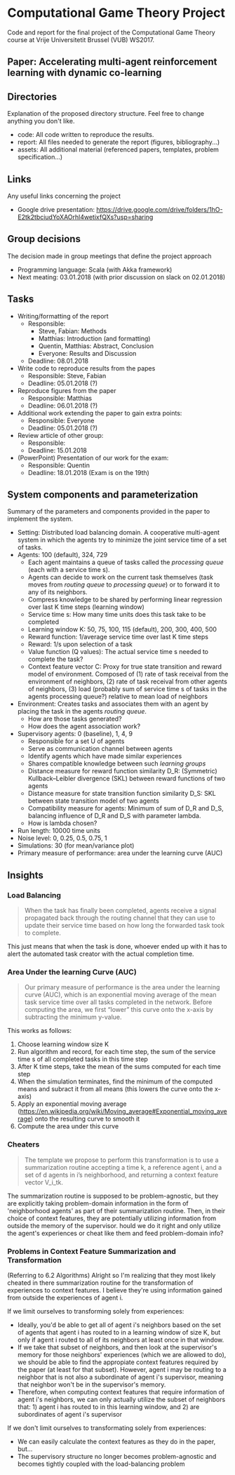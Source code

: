 # Computational Game Theory Project

Code and report for the final project of the Computational Game Theory course at Vrije Universitetit Brussel (VUB) WS2017.

## Paper: Accelerating multi-agent reinforcement learning with dynamic co-learning 

## Directories
Explanation of the proposed directory structure. Feel free to change anything you don't like.
- code: All code written to reproduce the results.
- report: All files needed to generate the report (figures, bibliography...)
- assets: All additional material (referenced papers, templates, problem specification...)

## Links
Any useful links concerning the project
- Google drive presentation: https://drive.google.com/drive/folders/1hO-E2tk2tbciudYoXAOrhl4wetixfQXs?usp=sharing

## Group decisions
The decision made in group meetings that define the project approach
- Programming language: Scala (with Akka framework)
- Next meating: 03.01.2018 (with prior discussion on slack on 02.01.2018)

## Tasks
- Writing/formatting of the report
  - Responsible:
    - Steve, Fabian: Methods
    - Matthias: Introduction (and formatting)
    - Quentin, Matthias: Abstract, Conclusion
    - Everyone: Results and Discussion
  - Deadline: 08.01.2018
- Write code to reproduce results from the papes
  - Responsible: Steve, Fabian
  - Deadline: 05.01.2018 (?)
- Reproduce figures from the paper
  - Responsible: Matthias
  - Deadline: 06.01.2018 (?)
- Additional work extending the paper to gain extra points:
  - Responsible: Everyone
  - Deadline: 05.01.2018 (?)
- Review article of other group:
  - Responsible:
  - Deadline: 15.01.2018
- (PowerPoint) Presentation of our work for the exam:
  - Responsible: Quentin
  - Deadline: 18.01.2018 (Exam is on the 19th)

## System components and parameterization
Summary of the parameters and components provided in the paper to implement the system.
- Setting: Distributed load balancing domain. A cooperative multi-agent system in which the agents try to minimize the joint service time of a set of tasks.
- Agents: 100 (default), 324, 729
  - Each agent maintains a queue of tasks called the _processing queue_ (each with a service time s).
  - Agents can decide to work on the current task themselves (task moves from _routing queue_ to _processing queue_) or       to forward it to any of its neighbors.
  - Compress knowledge to be shared by performing linear regression over last K time steps (learning window)
  - Service time s: How many time units does this task take to be completed
  - Learning window K: 50, 75, 100, 115 (default), 200, 300, 400, 500
  - Reward function: 1/average service time over last K time steps
  - Reward: 1/s upon selection of a task
  - Value function (Q values): The actual service time s needed to complete the task?
  - Context feature vector C: Proxy for true state transition and reward model of environment. Composed of (1) rate of task receival from the environment of neighbors, (2) rate of task receival from other agents of neighbors, (3) load (probably sum of service time s of tasks in the agents processing queue?) relative to mean load of neighbors
- Environment: Creates tasks and associates them with an agent by placing the task in the agents _routing queue_.
  - How are those tasks generated?
  - How does the agent association work?
- Supervisory agents: 0 (baseline), 1, 4, 9
  - Responsible for a set U of agents
  - Serve as communication channel between agents
  - Identify agents which have made similar experiences
  - Shares compatible knowledge between such _learning groups_
  - Distance measure for reward function similarity D_R: (Symmetric) Kullback–Leibler divergence (SKL) between reward functions of two agents
  - Distance measure for state transition function similarity D_S: SKL between state transition model of two agents
  - Compatibility measure for agents: Minimum of sum of D_R and D_S, balancing influence of D_R and D_S with parameter lambda.
  - How is lambda chosen?
- Run length: 10000 time units
- Noise level: 0, 0.25, 0.5, 0.75, 1
- Simulations: 30 (for mean/variance plot)
- Primary measure of performance: area under the learning curve (AUC)

## Insights
### Load Balancing
> When the task has finally been completed, agents receive a signal propagated back through the routing channel that they can use to update their service time based on how long the forwarded task took to complete.

This just means that when the task is done, whoever ended up with it has to alert the automated task creator with the actual completion time.

### Area Under the learning Curve (AUC)
> Our primary measure of performance is the area under the learning curve (AUC), which is an exponential moving average of the mean task service time over all tasks completed in the network. Before computing the area, we first “lower” this curve onto the x-axis by subtracting the minimum y-value.

This works as follows:
1. Choose learning window size K
2. Run algorithm and record, for each time step, the sum of the service time s of all completed tasks in this time step
3. After K time steps, take the mean of the sums computed for each time step
4. When the simulation terminates, find the minimum of the computed means and subract it from all means (this lowers the curve onto the x-axis)
5. Apply an exponential moving average (https://en.wikipedia.org/wiki/Moving_average#Exponential_moving_average) onto the resulting curve to smooth it
6. Compute the area under this curve

### Cheaters
> The template we propose to perform this transformation is to use a summarization routine accepting a time k, a reference agent i, and a set of d agents in i’s neighborhood, and returning a context feature vector V_i_tk.

The summarization routine is supposed to be problem-agnostic, but they are explicitly taking problem-domain information in the form of 'neighborhood agents' as part of their summarization routine.  Then, in their choice of context features, they are potentially utilizing information from outside the memory of the supervisor.  hould we do it right and only utilize the agent's experiences or cheat like them and feed problem-domain info?

### Problems in Context Feature Summarization and Transformation

(Referring to 6.2 Algorithms) Alright so I'm realizing that they most likely cheated in there summarization routine for the transformation of experiences to context features.  I believe they're using information gained from outside the experiences of agent i.

If we limit ourselves to transforming solely from experiences:
* Ideally, you'd be able to get all of agent i's neighbors based on the set of agents that agent i has routed to in a learning window of size K, but only if agent i routed to all of its neighbors at least once in that window.
* If we take that subset of neighbors, and then look at the supervisor's memory for those neighbors' experiences (which we are allowed to do), we should be able to find the appropiate context features required by the paper (at least for that subset). However, agent i may be routing to a neighbor that is not also a subordinate of agent i's supervisor, meaning that neighbor won't be in the supervisor's memory.
* Therefore, when computing context features that require information of agent i's neighbors, we can only actually utilize the subset of neighbors that: 1) agent i has routed to in this learning window, and 2) are subordinates of agent i's supervisor

If we don't limit ourselves to transformating solely from experiences:
* We can easily calculate the context features as they do in the paper, but...
* The supervisory structure no longer becomes problem-agnostic and becomes tightly coupled with the load-balancing problem
